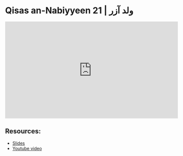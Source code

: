 # Qisas an-Nabiyyeen 21 | ولد آزر

<iframe width="560" height="315" src="https://www.youtube-nocookie.com/embed/Qp--wZxwFY0?start=0" frameborder="0" allow="accelerometer; autoplay; encrypted-media; gyroscope; picture-in-picture" allowfullscreen="allowfullscreen"></iframe><BR>



## Resources:
- [Slides](https://github.com/arshare/resources_balagha_pdfs)
- [Youtube video](Qp--wZxwFY0)
